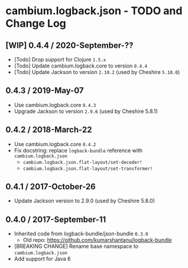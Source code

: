 # cambium.logback.json - TODO and Change Log

## [WIP] 0.4.4 / 2020-September-??

- [Todo] Drop support for Clojure `1.5.x`
- [Todo] Update cambium.logback.core to version `0.4.4`
- [Todo] Update Jackson to version `2.10.2` (used by Cheshire `5.10.0`)


## 0.4.3 / 2019-May-07

- Use cambium.logback.core `0.4.3`
- Upgrade Jackson to version `2.9.6` (used by Cheshire 5.8.1)


## 0.4.2 / 2018-March-22

- Use cambium.logback.core `0.4.2`
- Fix docstring: replace `logback-bundle` reference with `cambium.logback.json`
  - `cambium.logback.json.flat-layout/set-decoder!`
  - `cambium.logback.json.flat-layout/set-transformer!`


## 0.4.1 / 2017-October-26

- Update Jackson version to 2.9.0 (used by Cheshire 5.8.0)


## 0.4.0 / 2017-September-11

- Inherited code from logback-bundle/json-bundle `0.3.0`
  - Old repo: https://github.com/kumarshantanu/logback-bundle
- [BREAKING CHANGE] Rename base namespace to `cambium.logback.json`
- Add support for Java 6
